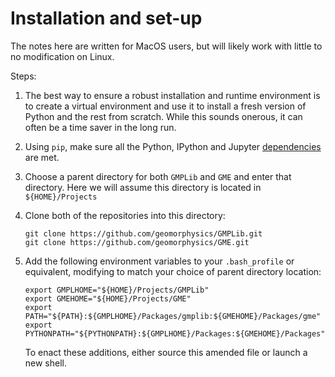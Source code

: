 
# Installation and set-up

The notes here are written for MacOS users, but will likely work with little to no modification on Linux.

Steps:

1) The best way to ensure a robust installation and runtime environment is to create a virtual environment and use it to install a fresh version of Python and the rest from scratch. While this sounds onerous, it can often be a time saver in the long run.

2) Using ``pip``, make sure all the Python, IPython and Jupyter
[dependencies](Dependencies.md)  are met.

3) Choose a parent directory for both ``GMPLib`` and ``GME`` and enter that directory. Here we will assume this directory is located in ``${HOME}/Projects``

4) Clone both of the repositories into this directory:
    ```
    git clone https://github.com/geomorphysics/GMPLib.git
    git clone https://github.com/geomorphysics/GME.git
    ```

5) Add the following environment variables to your ``.bash_profile`` or equivalent, modifying to match your choice of parent directory location:

    ```
    export GMPLHOME="${HOME}/Projects/GMPLib"
    export GMEHOME="${HOME}/Projects/GME"
    export PATH="${PATH}:${GMPLHOME}/Packages/gmplib:${GMEHOME}/Packages/gme"
    export PYTHONPATH="${PYTHONPATH}:${GMPLHOME}/Packages:${GMEHOME}/Packages"
    ```

    To enact these additions, either source this amended file or launch a new shell.
